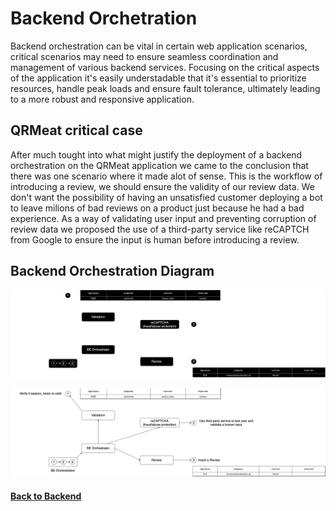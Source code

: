 # Backend Orchetration

Backend orchestration can be vital in certain web application scenarios, critical scenarios may need to ensure seamless coordination and management of various backend services. Focusing on the critical aspects of the application it's easily understadable that it's essential to prioritize resources, handle peak loads and ensure fault tolerance, ultimately leading to a more robust and responsive application.

## QRMeat critical case

After much tought into what might justify the deployment of a backend orchestration on the QRMeat application we came to the conclusion that there was one scenario where it made alot of sense.
This is the workflow of introducing a review, we should ensure the validity of our review data. We don't want the possibility of having an unsatisfied customer deploying a bot to leave milions of bad reviews on a product just because he had a bad experience. As a way of validating user input and preventing corruption of review data we proposed the use of a third-party service like reCAPTCH from Google to ensure the input is human before introducing a review.

## Backend Orchestration Diagram
<p align = "center ">
<img src="./assets/BEOrchestration_dark.png#gh-dark-mode-only" alt="Backend Orchestration" />
<p\>

<p align = "center ">
<img src="./assets/BEOrchestration_light.png#gh-light-mode-only" alt="Backend Orchestration" />
<p\>

#### [Back to Backend](../README.md)